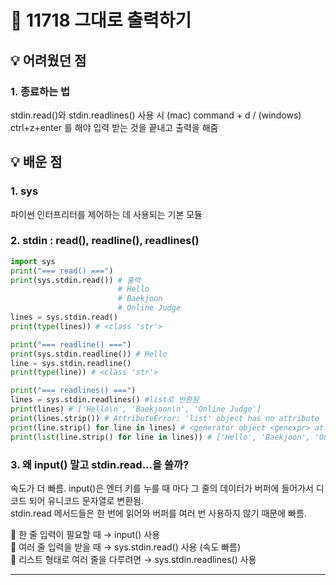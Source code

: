 # 🎯 11718 그대로 출력하기
## 💡 어려웠던 점
### 1. 종료하는 법
stdin.read()와 stdin.readlines() 사용 시 (mac) command + d / (windows) ctrl+z+enter 를 해야 입력 받는 것을 끝내고 출력을 해줌
## 💡 배운 점
### 1. sys
파이썬 인터프리터를 제어하는 데 사용되는 기본 모듈
### 2. stdin : read(), readline(), readlines()
```python
import sys
print("=== read() ===")
print(sys.stdin.read()) # 출력
                        # Hello
                        # Baekjoon
                        # Online Judge
lines = sys.stdin.read()
print(type(lines)) # <class 'str'>

print("=== readline() ===")
print(sys.stdin.readline()) # Hello
line = sys.stdin.readline()
print(type(line)) # <class 'str'>

print("=== readlines() ===")
lines = sys.stdin.readlines() #list로 반환됨
print(lines) # ['Hello\n', 'Baekjoon\n', 'Online Judge']
print(lines.strip()) # AttributeError: 'list' object has no attribute 'strip'
print(line.strip() for line in lines) # <generator object <genexpr> at 0x10b4fd310>
print(list(line.strip() for line in lines)) # ['Hello', 'Baekjoon', 'Online Judge']
```
### 3. 왜 input() 말고 stdin.read...을 쓸까?
속도가 더 빠름. input()은 엔터 키를 누를 때 마다 그 줄의 데이터가 버퍼에 들어가서 디코드 되어 유니코드 문자열로 변환됨.  
stdin.read 메서드들은 한 번에 읽어와 버퍼를 여러 번 사용하지 않기 때문에 빠름.  

🔹 한 줄 입력이 필요할 때 → input() 사용  
🔹 여러 줄 입력을 받을 때 → sys.stdin.read() 사용 (속도 빠름)  
🔹 리스트 형태로 여러 줄을 다루려면 → sys.stdin.readlines() 사용  

---

